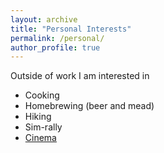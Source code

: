 ```yaml
---
layout: archive
title: "Personal Interests"
permalink: /personal/
author_profile: true
---
```


Outside of work I am interested in

* Cooking
* Homebrewing (beer and mead)
* Hiking
* Sim-rally
* [Cinema](https://www.youtube.com/watch?v=Sv_GcxkmW4Y)
